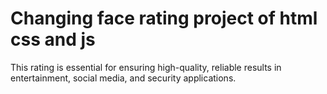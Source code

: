 # Changing  face  rating  project  of  html  css  and   js
 This rating is essential for ensuring high-quality, reliable results in entertainment, social media, and security applications.
